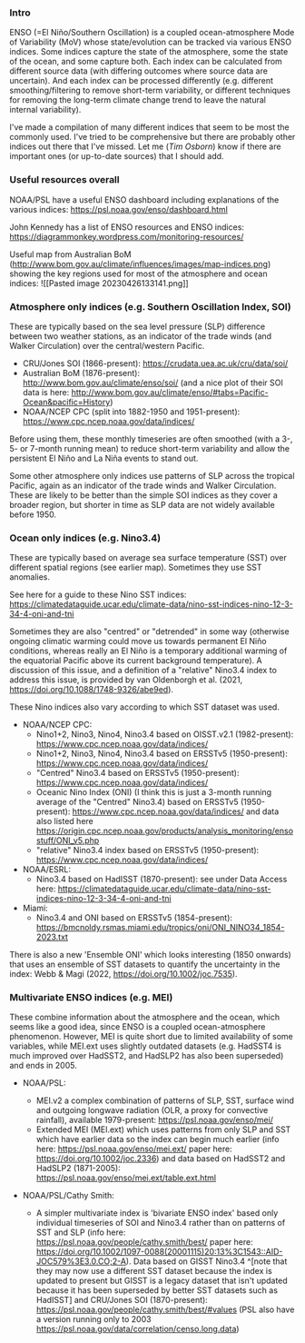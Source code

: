 ### Intro

ENSO (=El Niño/Southern Oscillation) is a coupled ocean-atmosphere Mode of Variability (MoV) whose state/evolution can be tracked via various ENSO indices. Some indices capture the state of the atmosphere, some the state of the ocean, and some capture both. Each index can be calculated from different source data (with differing outcomes where source data are uncertain). And each index can be processed differently (e.g. different smoothing/filtering to remove short-term variability, or different techniques for removing the long-term climate change trend to leave the natural internal variability).

I've made a compilation of many different indices that seem to be most the commonly used. I've tried to be comprehensive but there are probably other indices out there that I've missed. Let me (*Tim Osborn*) know if there are important ones (or up-to-date sources) that I should add.

### Useful resources overall

NOAA/PSL have a useful ENSO dashboard including explanations of the various indices:
https://psl.noaa.gov/enso/dashboard.html

John Kennedy has a list of ENSO resources and ENSO indices:
https://diagrammonkey.wordpress.com/monitoring-resources/

Useful map from Australian BoM (http://www.bom.gov.au/climate/influences/images/map-indices.png) showing the key regions used for most of the atmosphere and ocean indices:
![[Pasted image 20230426133141.png]]

### Atmosphere only indices (e.g. Southern Oscillation Index, SOI)

These are typically based on the sea level pressure (SLP) difference between two weather stations, as an indicator of the trade winds (and Walker Circulation) over the central/western Pacific.

- CRU/Jones SOI (1866-present): https://crudata.uea.ac.uk/cru/data/soi/
- Australian BoM (1876-present): http://www.bom.gov.au/climate/enso/soi/ (and a nice plot of their SOI data is here: http://www.bom.gov.au/climate/enso/#tabs=Pacific-Ocean&pacific=History)
- NOAA/NCEP CPC (split into 1882-1950 and 1951-present): https://www.cpc.ncep.noaa.gov/data/indices/

Before using them, these monthly timeseries are often smoothed (with a 3-, 5- or 7-month running mean) to reduce short-term variability and allow the persistent El Niño and La Niña events to stand out.

Some other atmosphere only indices use patterns of SLP across the tropical Pacific, again as an indicator of the trade winds and Walker Circulation. These are likely to be better than the simple SOI indices as they cover a broader region, but shorter in time as SLP data are not widely available before 1950.

### Ocean only indices (e.g. Nino3.4)

These are typically based on average sea surface temperature (SST) over different spatial regions (see earlier map). Sometimes they use SST anomalies.

See here for a guide to these Nino SST indices: https://climatedataguide.ucar.edu/climate-data/nino-sst-indices-nino-12-3-34-4-oni-and-tni

Sometimes they are also "centred" or "detrended" in some way (otherwise ongoing climatic warming could move us towards permanent El Niño conditions, whereas really an El Niño is a temporary additional warming of the equatorial Pacific above its current background temperature).  A discussion of this issue, and a definition of a "relative" Nino3.4 index to address this issue, is provided by van Oldenborgh et al. (2021, https://doi.org/10.1088/1748-9326/abe9ed).

These Nino indices also vary according to which SST dataset was used.

- NOAA/NCEP CPC:
	- Nino1+2, Nino3, Nino4, Nino3.4 based on OISST.v2.1 (1982-present): https://www.cpc.ncep.noaa.gov/data/indices/
	- Nino1+2, Nino3, Nino4, Nino3.4 based on ERSSTv5 (1950-present): https://www.cpc.ncep.noaa.gov/data/indices/
	- "Centred" Nino3.4 based on ERSSTv5 (1950-present): https://www.cpc.ncep.noaa.gov/data/indices/
	- Oceanic Nino Index (ONI) (I think this is just a 3-month running average of the "Centred" Nino3.4) based on ERSSTv5 (1950-present): https://www.cpc.ncep.noaa.gov/data/indices/ and data also listed here https://origin.cpc.ncep.noaa.gov/products/analysis_monitoring/ensostuff/ONI_v5.php
	- "relative" Nino3.4 index based on ERSSTv5 (1950-present): https://www.cpc.ncep.noaa.gov/data/indices/
- NOAA/ESRL:
	- Nino3.4 based on HadISST (1870-present): see under Data Access here: https://climatedataguide.ucar.edu/climate-data/nino-sst-indices-nino-12-3-34-4-oni-and-tni
- Miami:
	- Nino3.4 and ONI based on ERSSTv5 (1854-present): https://bmcnoldy.rsmas.miami.edu/tropics/oni/ONI_NINO34_1854-2023.txt

There is also a new 'Ensemble ONI' which looks interesting (1850 onwards) that uses an ensemble of SST datasets to quantify the uncertainty in the index: Webb & Magi (2022, https://doi.org/10.1002/joc.7535).

### Multivariate ENSO indices (e.g. MEI)

These combine information about the atmosphere and the ocean, which seems like a good idea, since ENSO is a coupled ocean-atmosphere phenomenon.  However, MEI is quite short due to limited availability of some variables, while MEI.ext uses slightly outdated datasets (e.g. HadSST4 is much improved over HadSST2, and HadSLP2 has also been superseded) and ends in 2005.

- NOAA/PSL:
	- MEI.v2 a complex combination of patterns of SLP, SST, surface wind and outgoing longwave radiation (OLR, a proxy for convective rainfall), available 1979-present: https://psl.noaa.gov/enso/mei/
	- Extended MEI (MEI.ext) which uses patterns from only SLP and SST which have earlier data so the index can begin much earlier (info here: https://psl.noaa.gov/enso/mei.ext/ paper here: https://doi.org/10.1002/joc.2336) and data based on HadSST2 and HadSLP2 (1871-2005): https://psl.noaa.gov/enso/mei.ext/table.ext.html

- NOAA/PSL/Cathy Smith:
	- A simpler multivariate index is 'bivariate ENSO index' based only individual timeseries of SOI and Nino3.4 rather than on patterns of SST and SLP (info here: https://psl.noaa.gov/people/cathy.smith/best/ paper here: https://doi.org/10.1002/1097-0088(20001115)20:13%3C1543::AID-JOC579%3E3.0.CO;2-A). Data based on GISST Nino3.4 ^[note that they may now use a different SST dataset because the index is updated to present but GISST is a legacy dataset that isn't updated because it has been superseded by better SST datasets such as HadISST] and CRU/Jones SOI (1870-present): https://psl.noaa.gov/people/cathy.smith/best/#values (PSL also have a version running only to 2003 https://psl.noaa.gov/data/correlation/censo.long.data)










